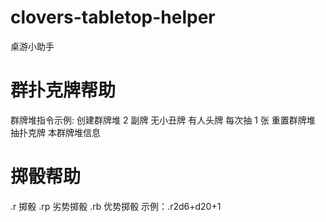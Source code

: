 # clovers-tabletop-helper

桌游小助手

# 群扑克牌帮助

群牌堆指令示例:
创建群牌堆 2 副牌 无小丑牌 有人头牌 每次抽 1 张
重置群牌堆
抽扑克牌
本群牌堆信息

# 掷骰帮助

.r 掷骰
.rp 劣势掷骰
.rb 优势掷骰
示例：.r2d6+d20+1
